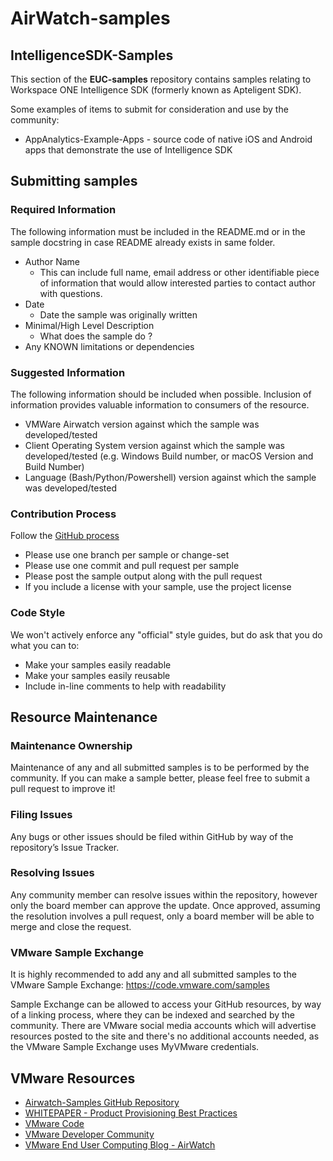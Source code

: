 # AirWatch-samples

## IntelligenceSDK-Samples
This section of the **EUC-samples** repository contains samples relating to Workspace ONE Intelligence SDK (formerly known as Apteligent SDK).

Some examples of items to submit for consideration and use by the community:
* AppAnalytics-Example-Apps - source code of native iOS and Android apps that demonstrate the use of Intelligence SDK   


## Submitting samples

### Required Information
The following information must be included in the README.md or in the sample docstring in case README already exists in same folder.
* Author Name
  * This can include full name, email address or other identifiable piece of information that would allow interested parties to contact author with questions.
* Date
  * Date the sample was originally written
* Minimal/High Level Description
  * What does the sample do ?
* Any KNOWN limitations or dependencies

### Suggested Information
The following information should be included when possible. Inclusion of information provides valuable information to consumers of the resource.
* VMWare Airwatch version against which the sample was developed/tested
* Client Operating System version against which the sample was developed/tested (e.g. Windows Build number, or macOS Version and Build Number)
* Language (Bash/Python/Powershell) version against which the sample was developed/tested

### Contribution Process

Follow the [GitHub process](https://help.github.com/articles/fork-a-repo)
* Please use one branch per sample or change-set
* Please use one commit and pull request per sample
* Please post the sample output along with the pull request
* If you include a license with your sample, use the project license

### Code Style

We won't actively enforce any "official" style guides, but do ask that you do what you can to:
* Make your samples easily readable
* Make your samples easily reusable
* Include in-line comments to help with readability

## Resource Maintenance

### Maintenance Ownership
Maintenance of any and all submitted samples is to be performed by the community.  If you can make a sample better, please feel free to submit a pull request to improve it!

### Filing Issues
Any bugs or other issues should be filed within GitHub by way of the repository’s Issue Tracker.

### Resolving Issues
Any community member can resolve issues within the repository, however only the board member can approve the update. Once approved, assuming the resolution involves a pull request, only a board member will be able to merge and close the request.

### VMware Sample Exchange
It is highly recommended to add any and all submitted samples to the VMware Sample Exchange:  <https://code.vmware.com/samples>

Sample Exchange can be allowed to access your GitHub resources, by way of a linking process, where they can be indexed and searched by the community. There are VMware social media accounts which will advertise resources posted to the site and there's no additional accounts needed, as the VMware Sample Exchange uses MyVMware credentials.


## VMware Resources
* [Airwatch-Samples GitHub Repository](https://github.com/vmwaresamples/AirWatch-samples)
* [WHITEPAPER - Product Provisioning Best Practices](https://blogs.vmware.com/euc/2017/05/vmware-airwatch-office-2016-macos-product-deployment-best-practices.html)
* [VMware Code](https://code.vmware.com/home)
* [VMware Developer Community](https://communities.vmware.com/community/vmtn/developer)
* [VMware End User Computing Blog - AirWatch](https://blogs.vmware.com/euc/products/airwatch)